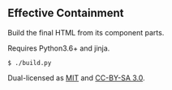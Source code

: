 ## Effective Containment

Build the final HTML from its component parts.

Requires Python3.6+ and jinja.

```
$ ./build.py
```

Dual-licensed as [MIT](LICENSE) and [CC-BY-SA 3.0](https://creativecommons.org/licenses/by-sa/3.0/us/).
